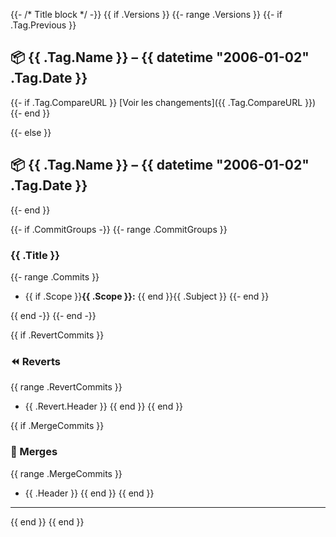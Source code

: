 {{- /* Title block */ -}}
{{ if .Versions }}
{{- range .Versions }}
{{- if .Tag.Previous }}
## 📦 {{ .Tag.Name }} – {{ datetime "2006-01-02" .Tag.Date }}

{{- if .Tag.CompareURL }}
[Voir les changements]({{ .Tag.CompareURL }})
{{- end }}

{{- else }}
## 📦 {{ .Tag.Name }} – {{ datetime "2006-01-02" .Tag.Date }}
{{- end }}

{{- if .CommitGroups -}}
{{- range .CommitGroups }}
### {{ .Title }}

{{- range .Commits }}
- {{ if .Scope }}**{{ .Scope }}:** {{ end }}{{ .Subject }}
{{- end }}

{{ end -}}
{{- end -}}

{{ if .RevertCommits }}
### ⏪ Reverts

{{ range .RevertCommits }}
- {{ .Revert.Header }}
{{ end }}
{{ end }}

{{ if .MergeCommits }}
### 🔀 Merges

{{ range .MergeCommits }}
- {{ .Header }}
{{ end }}
{{ end }}

---
{{ end }}
{{ end }}
